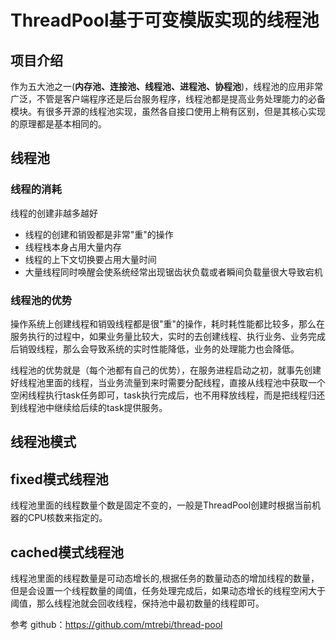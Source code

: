 # ThreadPool基于可变模版实现的线程池
## 项目介绍
作为五大池之一(**内存池、连接池、线程池、进程池、协程池**)，线程池的应用非常广泛，不管是客户端程序还是后台服务程序，线程池都是提高业务处理能力的必备模块。有很多开源的线程池实现，虽然各自接口使用上稍有区别，但是其核心实现的原理都是基本相同的。


## 线程池
### 线程的消耗
线程的创建非越多越好
- 线程的创建和销毁都是非常"重"的操作
- 线程栈本身占用大量内存
- 线程的上下文切换要占用大量时间
- 大量线程同时唤醒会使系统经常出现锯齿状负载或者瞬间负载量很大导致宕机

### 线程池的优势
操作系统上创建线程和销毁线程都是很"重"的操作，耗时耗性能都比较多，那么在服务执行的过程中，如果业务量比较大，实时的去创建线程、执行业务、业务完成后销毁线程，那么会导致系统的实时性能降低，业务的处理能力也会降低。

线程池的优势就是（每个池都有自己的优势），在服务进程启动之初，就事先创建好线程池里面的线程，当业务流量到来时需要分配线程，直接从线程池中获取一个空闲线程执行task任务即可，task执行完成后，也不用释放线程，而是把线程归还到线程池中继续给后续的task提供服务。

## 线程池模式
## fixed模式线程池
线程池里面的线程数量个数是固定不变的，一般是ThreadPool创建时根据当前机器的CPU核数来指定的。
## cached模式线程池
线程池里面的线程数量是可动态增长的,根据任务的数量动态的增加线程的数量，但是会设置一个线程数量的阈值，任务处理完成后，如果动态增长的线程空闲大于阈值，那么线程池就会回收线程，保持池中最初数量的线程即可。

参考
github：https://github.com/mtrebi/thread-pool